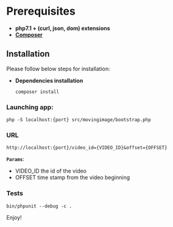 Prerequisites
==============
* **php7.1 + (curl, json, dom) extensions**
* [**Composer**][1]

Installation
--------------

Please follow below steps for installation:

  * **Dependencies installation**

        composer install

### Launching app:
    php -S localhost:{port} src/movingimage/bootstrap.php
    
### URL    
    http://localhost:{port}/video_id={VIDEO_ID}&offset={OFFSET}

**`Params`**:
   * VIDEO_ID the id of the video
   * OFFSET time stamp from the video beginning

### Tests

    bin/phpunit --debug -c .

Enjoy!

[1]:  https://getcomposer.org/download/
